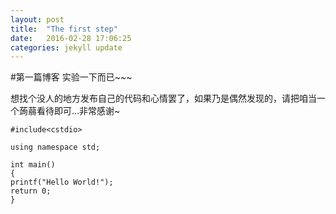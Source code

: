 ```yaml
---
layout: post
title:  "The first step"
date:   2016-02-28 17:06:25
categories: jekyll update
---
```

#第一篇博客
实验一下而已~~~

想找个没人的地方发布自己的代码和心情罢了，如果乃是偶然发现的，请把咱当一个蒟蒻看待即可...非常感谢~

	
	
    #include<cstdio>
	
	using namespace std;
	
	int main()
	{
	printf("Hello World!");
	return 0;
	}